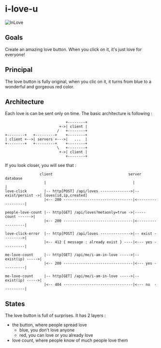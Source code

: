 # i-love-u

![InLove](maquette.png.jpg?raw=true "in love")

## Goals
Create an amazing love button. When you click on it, it's just love for everyone!

## Principal
The love button is fully original, when you clic on it, it turns from blue to a wonderful and gorgeous red color.

## Architecture
Each love is can be sent only on time. The basic architecture is following :

```   
                            +--------+
                         +->| client |
                        /   +--------+
+--------+   +---------+    +--------+
| client +-->| servers +--->|   ...  |
+--------+   +---------+    +--------+
                        \   +--------+
                         +->| client |
                            +--------+
```

If you look closer, you will see that :

```
                client                                   server             database
                  |                                        |                   |
love-click        |-- http[POST] /api/loves -------------->|-- exist/persist ->| loves[id,ip,created]
                  |<-- 200 --------------------------------|<------------------|
                
people-love-count |-- http[GET] /api/loves?metaonly=true ->|----- count ------>|
                  |<-- 200 --------------------------------|<------------------|
                  
love-click-error  |-- http[POST] /api/loves -------------->|-- exist --------->|
                  |<-- 412 { message : already exist } ----|<--- yes ----------|
                  
me-love-count     |-- http[GET] /api/me/i-am-in-love ----->|-- exist(ip) ----->|
                  |<-- 200 --------------------------------|<--- yes ----------|
                  
me-love-count     |-- http[GET] /api/me/i-am-in-love ----->|-- exist(ip) ----->|
                  |<-- 404 --------------------------------|<--- no  ----------|
```

## States

The love button is full of surprises. It has 2 layers :
- the button, where people spread love
  - blue, you don't love anyone
  - red, you can love or you already love
- love count, where people know of much people love them
